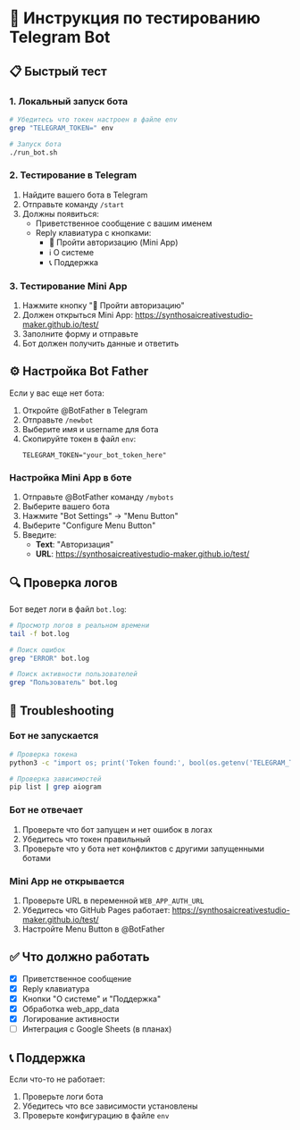 # 🧪 Инструкция по тестированию Telegram Bot

## 📋 Быстрый тест

### 1. Локальный запуск бота
```bash
# Убедитесь что токен настроен в файле env
grep "TELEGRAM_TOKEN=" env

# Запуск бота
./run_bot.sh
```

### 2. Тестирование в Telegram
1. Найдите вашего бота в Telegram
2. Отправьте команду `/start`
3. Должны появиться:
   - Приветственное сообщение с вашим именем
   - Reply клавиатура с кнопками:
     - 🔐 Пройти авторизацию (Mini App)
     - ℹ️ О системе
     - 📞 Поддержка

### 3. Тестирование Mini App
1. Нажмите кнопку "🔐 Пройти авторизацию"
2. Должен открыться Mini App: https://synthosaicreativestudio-maker.github.io/test/
3. Заполните форму и отправьте
4. Бот должен получить данные и ответить

## ⚙️ Настройка Bot Father

Если у вас еще нет бота:

1. Откройте @BotFather в Telegram
2. Отправьте `/newbot`
3. Выберите имя и username для бота
4. Скопируйте токен в файл `env`:
   ```
   TELEGRAM_TOKEN="your_bot_token_here"
   ```

### Настройка Mini App в боте

1. Отправьте @BotFather команду `/mybots`
2. Выберите вашего бота
3. Нажмите "Bot Settings" → "Menu Button"
4. Выберите "Configure Menu Button"
5. Введите:
   - **Text**: "Авторизация"
   - **URL**: https://synthosaicreativestudio-maker.github.io/test/

## 🔍 Проверка логов

Бот ведет логи в файл `bot.log`:
```bash
# Просмотр логов в реальном времени
tail -f bot.log

# Поиск ошибок
grep "ERROR" bot.log

# Поиск активности пользователей
grep "Пользователь" bot.log
```

## 🐛 Troubleshooting

### Бот не запускается
```bash
# Проверка токена
python3 -c "import os; print('Token found:', bool(os.getenv('TELEGRAM_TOKEN') or open('env').read().find('TELEGRAM_TOKEN=')))"

# Проверка зависимостей
pip list | grep aiogram
```

### Бот не отвечает
1. Проверьте что бот запущен и нет ошибок в логах
2. Убедитесь что токен правильный
3. Проверьте что у бота нет конфликтов с другими запущенными ботами

### Mini App не открывается
1. Проверьте URL в переменной `WEB_APP_AUTH_URL`
2. Убедитесь что GitHub Pages работает: https://synthosaicreativestudio-maker.github.io/test/
3. Настройте Menu Button в @BotFather

## ✅ Что должно работать

- [x] Приветственное сообщение
- [x] Reply клавиатура
- [x] Кнопки "О системе" и "Поддержка"
- [x] Обработка web_app_data
- [x] Логирование активности
- [ ] Интеграция с Google Sheets (в планах)

## 📞 Поддержка

Если что-то не работает:
1. Проверьте логи бота
2. Убедитесь что все зависимости установлены
3. Проверьте конфигурацию в файле `env`